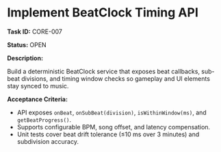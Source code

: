 # Implement BeatClock Timing API

**Task ID:** CORE-007

**Status:** OPEN

**Description:**

Build a deterministic BeatClock service that exposes beat callbacks, sub-beat divisions, and timing window checks so gameplay and UI elements stay synced to music.

**Acceptance Criteria:**

- API exposes `onBeat`, `onSubBeat(division)`, `isWithinWindow(ms)`, and `getBeatProgress()`.
- Supports configurable BPM, song offset, and latency compensation.
- Unit tests cover beat drift tolerance (≤10 ms over 3 minutes) and subdivision accuracy.
